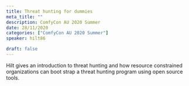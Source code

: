 ```yaml
---
title: Threat hunting for dummies
meta_title: ""
description: ComfyCon AU 2020 Summer
date: 28/11/2020
categories: ["ComfyCon AU 2020 Summer"]
speaker: hilt86

draft: false
---
```

Hilt gives an introduction to threat hunting and how resource constrained organizations can boot strap a threat hunting program using open source tools.


